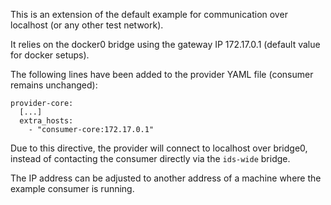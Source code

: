 This is an extension of the default example for communication over localhost (or any other test network).

It relies on the docker0 bridge using the gateway IP 172.17.0.1 (default value for docker setups).

The following lines have been added to the provider YAML file (consumer remains unchanged):
```
provider-core:
  [...]
  extra_hosts:
    - "consumer-core:172.17.0.1"
```
Due to this directive, the provider will connect to localhost over bridge0,
instead of contacting the consumer directly via the `ids-wide` bridge.

The IP address can be adjusted to another address of a machine where the example consumer is running.